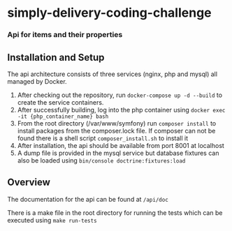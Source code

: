 # simply-delivery-coding-challenge
 
### Api for items and their properties ###

## Installation and Setup

The api architecture consists of three services (nginx, php and mysql) all managed by Docker. 

1. After checking out the repository, run `docker-compose up -d --build` to create the service containers.
2. After successfully building, log into the php container using `docker exec -it {php_container_name} bash`
3. From the root directory (/var/www/symfony) run `composer install` to install packages from the composer.lock file. If composer can not be found there is a shell script `composer_install.sh` to install it
4. After installation, the api should be available from port 8001 at localhost
5. A dump file is provided in the mysql service but database fixtures can also be loaded using `bin/console doctrine:fixtures:load`

## Overview

The documentation for the api can be found at `/api/doc`

There is a make file in the root directory for running the tests which can be executed using `make run-tests`